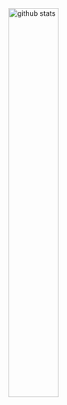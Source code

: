 <img src="https://github-readme-stats.vercel.app/api?username=LUNR-Dev&show_icons=true&theme=gotham" alt="github stats" width="45%" align="right"/>
